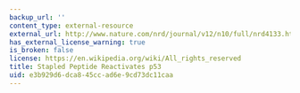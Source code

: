 ```yaml
---
backup_url: ''
content_type: external-resource
external_url: http://www.nature.com/nrd/journal/v12/n10/full/nrd4133.html
has_external_license_warning: true
is_broken: false
license: https://en.wikipedia.org/wiki/All_rights_reserved
title: Stapled Peptide Reactivates p53
uid: e3b929d6-dca8-45cc-ad6e-9cd73dc11caa
---
```

